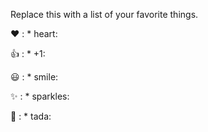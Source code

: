 Replace this with a list of your favorite things.

♥	: * heart:

👍	: * +1:

😃	: * smile:

✨️	: * sparkles:

🎉	: * tada:
